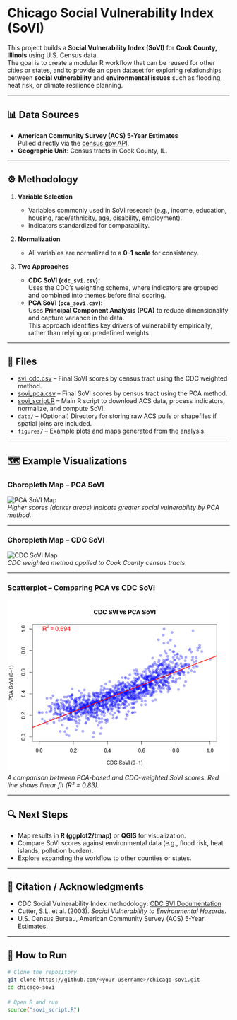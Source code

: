 # Chicago Social Vulnerability Index (SoVI)

This project builds a **Social Vulnerability Index (SoVI)** for **Cook County, Illinois** using U.S. Census data.  
The goal is to create a modular R workflow that can be reused for other cities or states, and to provide an open dataset for exploring relationships between **social vulnerability** and **environmental issues** such as flooding, heat risk, or climate resilience planning.

---

## 📊 Data Sources
- **American Community Survey (ACS) 5-Year Estimates**  
  Pulled directly via the [census.gov API](https://www.census.gov/data/developers/data-sets/acs-5year.html).  
- **Geographic Unit**: Census tracts in Cook County, IL.

---

## ⚙️ Methodology
1. **Variable Selection**  
   - Variables commonly used in SoVI research (e.g., income, education, housing, race/ethnicity, age, disability, employment).  
   - Indicators standardized for comparability.  

2. **Normalization**  
   - All variables are normalized to a **0–1 scale** for consistency.  

3. **Two Approaches**  
   - **CDC SoVI (`cdc_svi.csv`):**  
     Uses the CDC’s weighting scheme, where indicators are grouped and combined into themes before final scoring.  
   - **PCA SoVI (`pca_sovi.csv`):**  
     Uses **Principal Component Analysis (PCA)** to reduce dimensionality and capture variance in the data.  
     This approach identifies key drivers of vulnerability empirically, rather than relying on predefined weights.

---

## 📂 Files
- [svi_cdc.csv](svi_cdc.csv) – Final SoVI scores by census tract using the CDC weighted method.  
- [sovi_pca.csv](sovi_pca.csv) – Final SoVI scores by census tract using the PCA method.  
- [sovi_script.R](sovi_script.R) – Main R script to download ACS data, process indicators, normalize, and compute SoVI.  
- `data/` – (Optional) Directory for storing raw ACS pulls or shapefiles if spatial joins are included.  
- `figures/` – Example plots and maps generated from the analysis.  

---

## 🗺️ Example Visualizations

### Choropleth Map – PCA SoVI
![PCA SoVI Map](figures/pca_sovi_map.png)  
*Higher scores (darker areas) indicate greater social vulnerability by PCA method.*

---

### Choropleth Map – CDC SoVI
![CDC SoVI Map](figures/cdc_svi_map.png)  
*CDC weighted method applied to Cook County census tracts.*

---

### Scatterplot – Comparing PCA vs CDC SoVI
![CDC vs PCA SoVI Scatter](figures/cdc_svi_vs_pca_sovi_scatter.png)  
*A comparison between PCA-based and CDC-weighted SoVI scores. Red line shows linear fit (R² = 0.83).*

---

## 🔍 Next Steps
- Map results in **R (ggplot2/tmap)** or **QGIS** for visualization.  
- Compare SoVI scores against environmental data (e.g., flood risk, heat islands, pollution burden).  
- Explore expanding the workflow to other counties or states.  

---

## 📝 Citation / Acknowledgments
- CDC Social Vulnerability Index methodology: [CDC SVI Documentation](https://www.atsdr.cdc.gov/placeandhealth/svi/index.html)  
- Cutter, S.L. et al. (2003). *Social Vulnerability to Environmental Hazards*.  
- U.S. Census Bureau, American Community Survey (ACS) 5-Year Estimates.  

---

## 🚀 How to Run
```bash
# Clone the repository
git clone https://github.com/<your-username>/chicago-sovi.git
cd chicago-sovi

# Open R and run
source("sovi_script.R")
